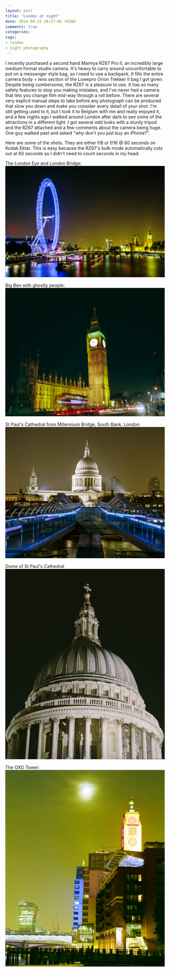 ```yaml
---
layout: post
title: "London at night"
date: 2014-09-22 20:57:01 +0100
comments: true
categories:
tags:
- london
- night photography
---
```


I recently purchased a second hand Mamiya RZ67 Pro II, an incredibly large
medium format studio camera. It's heavy to carry around uncomfortable to put
on a messenger style bag, so I need to use a backpack. It fills the entire
camera body + lens section of the Lowepro Orion Trekker II bag I got given.
Despite being cumbersome, the RZ67 is a pleasure to use. It has so many safety
features to stop you making mistakes, and I've never had a camera that lets you
change film mid-way through a roll before. There are several very explicit
manual steps to take before any photograph can be produced that slow you down
and make you consider every detail of your shot. I'm still getting used to it,
but I took it to Belgium with me and really enjoyed it, and a few nights ago I
walked around London after dark to see some of the attractions in a different
light. I got several odd looks with a sturdy tripod and the RZ67 attached and a
few comments about the camera being huge. One guy walked past and asked "why
don't you just buy an iPhone?".

Here are some of the shots. They are either f/8 or f/16 @ 60 seconds on Kodak
Ektar. This is easy because the RZ67's bulb mode automatically cuts out at 60
seconds so I didn't need to count seconds in my head.

The London Eye and London Bridge:
![London Eye and London Bridge](/images/2014/09/22-london-at-night/IMG_20140918_0003.jpg)

Big Ben with ghostly people:
![Big Ben with ghostly people](/images/2014/09/22-london-at-night/IMG_20140919_0002.jpg)

St Paul's Cathedral from Millennium Bridge, South Bank, London
![St Paul's Cathedral from Millennium Bridge, South Bank, London](/images/2014/09/22-london-at-night/IMG_20140921_0002.jpg)

Dome of St Paul's Cathedral
![Dome of St Paul's Cathedral](/images/2014/09/22-london-at-night/IMG_20140921_0004.jpg)

The OXO Tower:
![The OXO Tower](/images/2014/09/22-london-at-night/IMG_20140918_0001.jpg)
